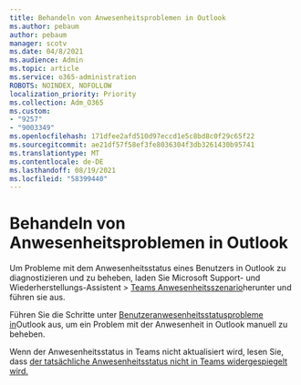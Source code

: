 ```yaml
---
title: Behandeln von Anwesenheitsproblemen in Outlook
ms.author: pebaum
author: pebaum
manager: scotv
ms.date: 04/8/2021
ms.audience: Admin
ms.topic: article
ms.service: o365-administration
ROBOTS: NOINDEX, NOFOLLOW
localization_priority: Priority
ms.collection: Adm_O365
ms.custom:
- "9257"
- "9003349"
ms.openlocfilehash: 171dfee2afd510d97eccd1e5c8bd8c0f29c65f22
ms.sourcegitcommit: ae21df57f58ef3fe8036304f3db3261430b95741
ms.translationtype: MT
ms.contentlocale: de-DE
ms.lasthandoff: 08/19/2021
ms.locfileid: "58399440"
---
```

# <a name="troubleshoot-presence-issues-in-outlook"></a>Behandeln von Anwesenheitsproblemen in Outlook

Um Probleme mit dem Anwesenheitsstatus eines Benutzers in Outlook zu diagnostizieren und zu beheben, laden Sie Microsoft Support- und Wiederherstellungs-Assistent > [Teams Anwesenheitsszenario](https://aka.ms/SaRA-TeamsPresenceScenario)herunter und führen sie aus.

Führen Sie die Schritte unter [Benutzeranwesenheitsstatusprobleme in](https://docs.microsoft.com/microsoftteams/troubleshoot/teams-im-presence/issues-with-presence-in-outlook)Outlook aus, um ein Problem mit der Anwesenheit in Outlook manuell zu beheben.

Wenn der Anwesenheitsstatus in Teams nicht aktualisiert wird, lesen Sie, dass [der tatsächliche Anwesenheitsstatus nicht in Teams widergespiegelt wird.](https://docs.microsoft.com/microsoftteams/troubleshoot/teams-im-presence/presence-not-show-actual-status)
